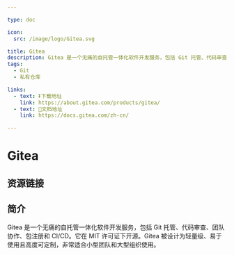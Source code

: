 ```yaml
---

type: doc

icon:
  src: /image/logo/Gitea.svg

title: Gitea
description: Gitea 是一个无痛的自托管一体化软件开发服务，包括 Git 托管、代码审查、团队协作、包注册和 CI/CD。它在 MIT 许可证下开源。Gitea 被设计为轻量级、易于使用且高度可定制，非常适合小型团队和大型组织使用。
tags:
  - Git
  - 私有仓库

links:
  - text: ⏬下载地址
    link: https://about.gitea.com/products/gitea/
  - text: 📖文档地址
    link: https://docs.gitea.com/zh-cn/

---
```


<ShowLogo />

# Gitea

<ShowTags />

<ShowBreadcrumb />

## 资源链接

<ShowLinks />

## 简介

Gitea 是一个无痛的自托管一体化软件开发服务，包括 Git 托管、代码审查、团队协作、包注册和 CI/CD。它在 MIT 许可证下开源。Gitea 被设计为轻量级、易于使用且高度可定制，非常适合小型团队和大型组织使用。
